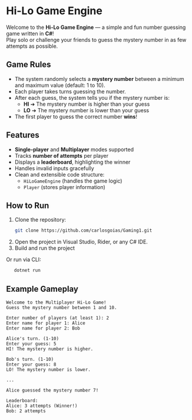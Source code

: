# Hi-Lo Game Engine

Welcome to the **Hi-Lo Game Engine** — a simple and fun number guessing game written in **C#**!  
Play solo or challenge your friends to guess the mystery number in as few attempts as possible.

## Game Rules

- The system randomly selects a **mystery number** between a minimum and maximum value (default: 1 to 10).
- Each player takes turns guessing the number.
- After each guess, the system tells you if the mystery number is:
  - **HI** ➔ The mystery number is higher than your guess
  - **LO** ➔ The mystery number is lower than your guess
- The first player to guess the correct number **wins**!

## Features

- **Single-player** and **Multiplayer** modes supported
- Tracks **number of attempts** per player
- Displays a **leaderboard**, highlighting the winner
- Handles invalid inputs gracefully
- Clean and extensible code structure:
  - `HiLoGameEngine` (handles the game logic)
  - `Player` (stores player information)

## How to Run

1. Clone the repository:
   ```bash
   git clone https://github.com/carlosgoias/Gaming1.git
   ```
2. Open the project in Visual Studio, Rider, or any C# IDE.
3. Build and run the project

Or run via CLI:
```bash
   dotnet run
```

## Example Gameplay

```
Welcome to the Multiplayer Hi-Lo Game!
Guess the mystery number between 1 and 10.

Enter number of players (at least 1): 2
Enter name for player 1: Alice
Enter name for player 2: Bob

Alice's turn. (1-10)
Enter your guess: 5
HI! The mystery number is higher.

Bob's turn. (1-10)
Enter your guess: 8
LO! The mystery number is lower.

...

Alice guessed the mystery number 7!

Leaderboard:
Alice: 3 attempts (Winner!)
Bob: 2 attempts
```
